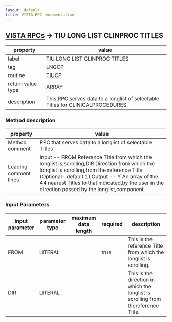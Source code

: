 ```yaml
---
layout: default
title: VISTA RPC documentation
---
```




## [VISTA RPCs](TableOfContent.md) &#8594; TIU LONG LIST CLINPROC TITLES 

 property | value 
--- | --- 
 label | TIU LONG LIST CLINPROC TITLES
 tag | LNGCP
 routine | [TIUCP](http://code.osehra.org/dox/Routine_TIUCP_source.html)
 return value type | ARRAY
 description | This RPC serves data to a longlist of selectable Titles for CLINICALPROCEDURES.


### Method description

 property | value 
--- | --- 
 Method comment | RPC that serves data to a longlist of selectable Titles
 Leading comment lines | Input  -- FROM     Reference Title from which the longlist is,scrolling,DIR      Direction from which the longlist is scrolling,from the reference Title  (Optional- default 1),Output -- Y        An array of the 44 nearest Titles to that indicated,by the user in the direction passed by the longlist,component

### Input Parameters

| input parameter | parameter type | maximum data length | required | description | 
| --- | --- | --- | --- | --- | 
| FROM | LITERAL |  | true | This is the reference Title from which the longlist is scrolling. | 
| DIR | LITERAL |  |  | This is the direction in which the longlist is scrolling from thereference Title. | 